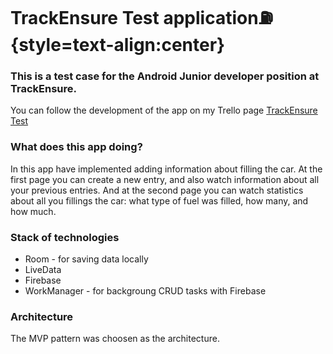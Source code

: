 # TrackEnsure Test application⛽ {style=text-align:center}
### This is a test case for the Android Junior developer position at TrackEnsure.
You can follow the development of the app on my Trello page [TrackEnsure Test](https://trello.com/b/WyIa4h1m)
### What does this app doing?
In this app have implemented adding information about filling the car. At the first page you can create a new entry, and also watch information about all your previous entries. And at the second page you can watch statistics about all you fillings the car: what type of fuel was filled, how many, and how much.
### Stack of technologies
+ Room - for saving data locally
+ LiveData
+ Firebase
+ WorkManager - for backgroung CRUD tasks with Firebase
### Architecture
The MVP pattern was choosen as the architecture.
